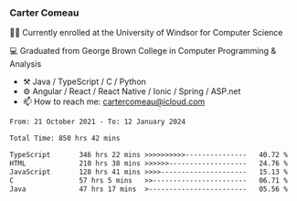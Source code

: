 ### Carter Comeau

🙋‍♂️ Currently enrolled at the University of Windsor for Computer Science

💻 Graduated from George Brown College in Computer Programming & Analysis

- ⚒️ Java / TypeScript / C / Python
- ⚙️ Angular / React / React Native / Ionic / Spring / ASP.net
- 📫 How to reach me: cartercomeau@icloud.com

<!--START_SECTION:waka-->

```txt
From: 21 October 2021 - To: 12 January 2024

Total Time: 850 hrs 42 mins

TypeScript       346 hrs 22 mins >>>>>>>>>>---------------   40.72 %
HTML             210 hrs 38 mins >>>>>>-------------------   24.76 %
JavaScript       128 hrs 41 mins >>>>---------------------   15.13 %
C                57 hrs 5 mins   >>-----------------------   06.71 %
Java             47 hrs 17 mins  >------------------------   05.56 %
```

<!--END_SECTION:waka-->
